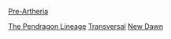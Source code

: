 
[Pre-Artheria](Artheria-Pre.md)

[The Pendragon Lineage](PendragonLineage.md)
[Transversal](Transversal.md)
[New Dawn](NewDawn.md)